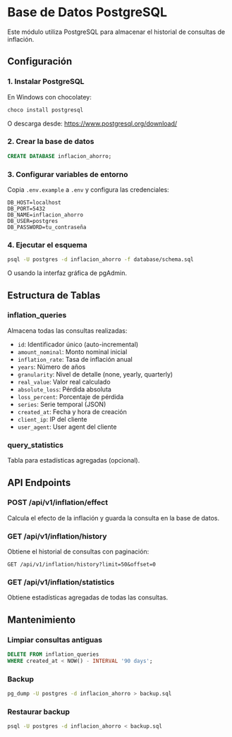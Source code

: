 # Base de Datos PostgreSQL

Este módulo utiliza PostgreSQL para almacenar el historial de consultas de inflación.

## Configuración

### 1. Instalar PostgreSQL

En Windows con chocolatey:
```bash
choco install postgresql
```

O descarga desde: https://www.postgresql.org/download/

### 2. Crear la base de datos

```sql
CREATE DATABASE inflacion_ahorro;
```

### 3. Configurar variables de entorno

Copia `.env.example` a `.env` y configura las credenciales:

```env
DB_HOST=localhost
DB_PORT=5432
DB_NAME=inflacion_ahorro
DB_USER=postgres
DB_PASSWORD=tu_contraseña
```

### 4. Ejecutar el esquema

```bash
psql -U postgres -d inflacion_ahorro -f database/schema.sql
```

O usando la interfaz gráfica de pgAdmin.

## Estructura de Tablas

### inflation_queries

Almacena todas las consultas realizadas:

- `id`: Identificador único (auto-incremental)
- `amount_nominal`: Monto nominal inicial
- `inflation_rate`: Tasa de inflación anual
- `years`: Número de años
- `granularity`: Nivel de detalle (none, yearly, quarterly)
- `real_value`: Valor real calculado
- `absolute_loss`: Pérdida absoluta
- `loss_percent`: Porcentaje de pérdida
- `series`: Serie temporal (JSON)
- `created_at`: Fecha y hora de creación
- `client_ip`: IP del cliente
- `user_agent`: User agent del cliente

### query_statistics

Tabla para estadísticas agregadas (opcional).

## API Endpoints

### POST /api/v1/inflation/effect

Calcula el efecto de la inflación y guarda la consulta en la base de datos.

### GET /api/v1/inflation/history

Obtiene el historial de consultas con paginación:

```
GET /api/v1/inflation/history?limit=50&offset=0
```

### GET /api/v1/inflation/statistics

Obtiene estadísticas agregadas de todas las consultas.

## Mantenimiento

### Limpiar consultas antiguas

```sql
DELETE FROM inflation_queries 
WHERE created_at < NOW() - INTERVAL '90 days';
```

### Backup

```bash
pg_dump -U postgres -d inflacion_ahorro > backup.sql
```

### Restaurar backup

```bash
psql -U postgres -d inflacion_ahorro < backup.sql
```

